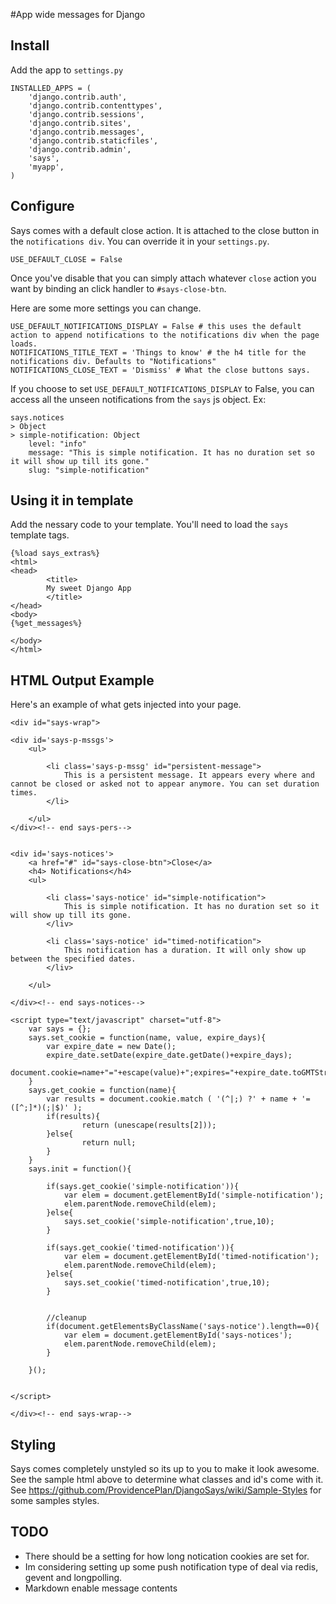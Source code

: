 #App wide messages for Django

## Install
Add the app to ```settings.py```
```
INSTALLED_APPS = (
    'django.contrib.auth',
    'django.contrib.contenttypes',
    'django.contrib.sessions',
    'django.contrib.sites',
    'django.contrib.messages',
    'django.contrib.staticfiles',
    'django.contrib.admin',
    'says',
    'myapp',
)
```

## Configure
Says comes with a default close action. It is attached to the close button in the ```notifications div```. You can override it in your ```settings.py```. 
```
USE_DEFAULT_CLOSE = False 
```
Once you've disable that you can simply attach whatever ```close``` action you want by binding an click handler to ```#says-close-btn```.

Here are some more settings you can change.
```
USE_DEFAULT_NOTIFICATIONS_DISPLAY = False # this uses the default action to append notifications to the notifications div when the page loads.
NOTIFICATIONS_TITLE_TEXT = 'Things to know' # the h4 title for the notifications div. Defaults to "Notifications"
NOTIFICATIONS_CLOSE_TEXT = 'Dismiss' # What the close buttons says.

```

If you choose to set ```USE_DEFAULT_NOTIFICATIONS_DISPLAY``` to False, you can access all the unseen notifications from the ```says``` js object.
Ex:
```
says.notices
> Object
> simple-notification: Object
  	level: "info"
	message: "This is simple notification. It has no duration set so it will show up till its gone."
	slug: "simple-notification"
```

## Using it in template
Add the nessary code to your template. You'll need to load the ```says``` template tags.
```
{%load says_extras%}
<html>
<head>
        <title>
		My sweet Django App
        </title>
</head>
<body>
{%get_messages%}

</body>
</html>
```

## HTML Output Example
Here's an example of what gets injected into your page.
```
<div id="says-wrap">

<div id='says-p-mssgs'>
	<ul>
	
		<li class='says-p-mssg' id="persistent-message">
			This is a persistent message. It appears every where and cannot be closed or asked not to appear anymore. You can set duration times.
		</li>
	
	</ul>
</div><!-- end says-pers-->


<div id='says-notices'>
	<a href="#" id="says-close-btn">Close</a>
	<h4> Notifications</h4>
	<ul>
	
		<li class='says-notice' id="simple-notification">
			This is simple notification. It has no duration set so it will show up till its gone.
		</liv>
	
		<li class='says-notice' id="timed-notification">
			This notification has a duration. It will only show up between the specified dates.
		</liv>
	
	</ul>

</div><!-- end says-notices-->

<script type="text/javascript" charset="utf-8">
	var says = {};
	says.set_cookie = function(name, value, expire_days){
		var expire_date = new Date();
		expire_date.setDate(expire_date.getDate()+expire_days);
		document.cookie=name+"="+escape(value)+";expires="+expire_date.toGMTString();
	}
	says.get_cookie = function(name){
		var results = document.cookie.match ( '(^|;) ?' + name + '=([^;]*)(;|$)' );
  		if(results){
    			return (unescape(results[2]));
  		}else{
    			return null;
		}
	}
	says.init = function(){
		
		if(says.get_cookie('simple-notification')){
			var elem = document.getElementById('simple-notification');
			elem.parentNode.removeChild(elem);
		}else{
			says.set_cookie('simple-notification',true,10);
		}
		
		if(says.get_cookie('timed-notification')){
			var elem = document.getElementById('timed-notification');
			elem.parentNode.removeChild(elem);
		}else{
			says.set_cookie('timed-notification',true,10);
		}
		
		
		//cleanup
		if(document.getElementsByClassName('says-notice').length==0){
			var elem = document.getElementById('says-notices');
			elem.parentNode.removeChild(elem);
		}

	}();	


</script>

</div><!-- end says-wrap-->
```

## Styling
Says comes completely unstyled so its up to you to make it look awesome. See the sample html above to determine what classes and id's come with it.
See https://github.com/ProvidencePlan/DjangoSays/wiki/Sample-Styles for some samples styles.
## TODO
* There should be a setting for how long notication cookies are set for.
* Im considering setting up some push notification type of deal via redis, gevent and longpolling.
* Markdown enable message contents


